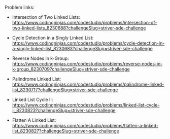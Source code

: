 Problem links:

-   Intersection of Two Linked Lists: https://www.codingninjas.com/codestudio/problems/intersection-of-two-linked-lists_8230688?challengeSlug=striver-sde-challenge

-   Cycle Detection in a Singly Linked List: https://www.codingninjas.com/codestudio/problems/cycle-detection-in-a-singly-linked-list_8230683?challengeSlug=striver-sde-challenge

-   Reverse Nodes in k-Group: https://www.codingninjas.com/codestudio/problems/reverse-nodes-in-k-group_8230709?challengeSlug=striver-sde-challenge

-   Palindrome Linked List: https://www.codingninjas.com/codestudio/problems/palindrome-linked-list_8230717?challengeSlug=striver-sde-challenge

-   Linked List Cycle II: https://www.codingninjas.com/codestudio/problems/linked-list-cycle-ii_8230823?challengeSlug=striver-sde-challenge

-   Flatten A Linked List: https://www.codingninjas.com/codestudio/problems/flatten-a-linked-list_8230827?challengeSlug=striver-sde-challenge

